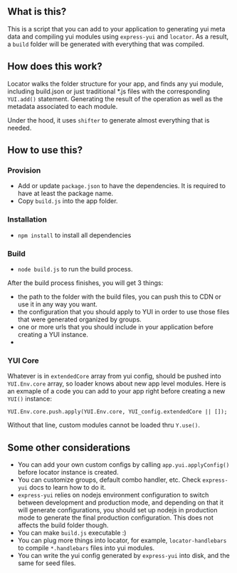 ## What is this?

This is a script that you can add to your application to generating yui meta data and compiling yui modules using `express-yui` and `locator`. As a result, a `build` folder will be generated with everything that was compiled.

## How does this work?

Locator walks the folder structure for your app, and finds any yui module, including build.json or just traditional *.js files with the corresponding `YUI.add()` statement. Generating the result of the operation as well as the metadata associated to each module.

Under the hood, it uses `shifter` to generate almost everything that is needed.

## How to use this?

### Provision

* Add or update `package.json` to have the dependencies. It is required to have at least the package name.
* Copy `build.js` into the app folder.

### Installation

* `npm install` to install all dependencies

### Build

* `node build.js` to run the build process.

After the build process finishes, you will get 3 things:

* the path to the folder with the build files, you can push this to CDN or use it in any way you want.
* the configuration that you should apply to YUI in order to use those files that were generated organized by groups.
* one or more urls that you should include in your application before creating a YUI instance.
* 
### YUI Core 

Whatever is in `extendedCore` array from yui config, should be pushed into `YUI.Env.core` array, so loader knows about new app level modules. Here is an exmaple of a code you can add to your app right before creating a new `YUI()` instance:

```
YUI.Env.core.push.apply(YUI.Env.core, YUI_config.extendedCore || []);
```

Without that line, custom modules cannot be loaded thru `Y.use()`.

## Some other considerations

* You can add your own custom configs by calling `app.yui.applyConfig()` before locator instance is created.
* You can customize groups, default combo handler, etc. Check `express-yui` docs to learn how to do it.
* `express-yui` relies on nodejs environment configuration to switch between development and production mode, and depending on that it will generate configurations, you should set up nodejs in production mode to generate the final production configuration. This does not affects the build folder though.
* You can make `build.js` executable :)
* You can plug more things into locator, for example, `locator-handlebars` to compile `*.handlebars` files into yui modules.
* You can write the yui config generated by `express-yui` into disk, and the same for seed files.
